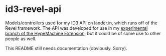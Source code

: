 id3-revel-api
=============

Models/controllers used for my ID3 API on lander.in, which runs off of the Revel framework. The API was developed for use in my [experimental branch of the HypeMachine Extension](https://github.com/landr0id/HypeMachine-Extension/tree/experimental), but it could be of some use to other people as well.

This README still needs documentation (obviously. Sorry).
